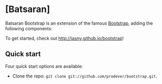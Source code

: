 # [Batsaran]

Batsaran Bootstrap is an extension of the famous [Bootstrap](http://getbootstrap.com/), adding the following components:

To get started, check out <http://jasny.github.io/bootstrap>!


## Quick start

Four quick start options are available:

* Clone the repo: `git clone git://github.com/prodever/bootstrap.git`.


